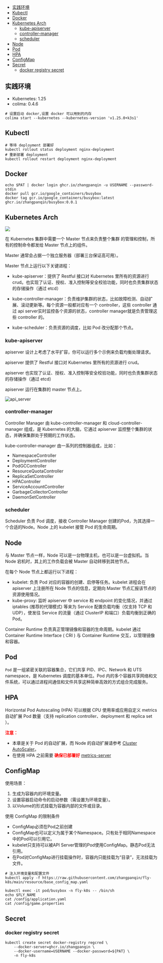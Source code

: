 
<!-- START doctoc generated TOC please keep comment here to allow auto update -->
<!-- DON'T EDIT THIS SECTION, INSTEAD RE-RUN doctoc TO UPDATE -->

- [实践环境](#%E5%AE%9E%E8%B7%B5%E7%8E%AF%E5%A2%83)
- [Kubectl](#kubectl)
- [Docker](#docker)
- [Kubernetes Arch](#kubernetes-arch)
  - [kube-apiserver](#kube-apiserver)
  - [controller-manager](#controller-manager)
  - [scheduler](#scheduler)
- [Node](#node)
- [Pod](#pod)
- [HPA](#hpa)
- [ConfigMap](#configmap)
- [Secret](#secret)
  - [docker registry secret](#docker-registry-secret)

<!-- END doctoc generated TOC please keep comment here to allow auto update -->

## 实践环境

- Kubernetes: 1.25
- colima: 0.4.6

```shell
# 设置启动 docker,设置 docker 可以用到的内存
colima start --kubernetes --kubernetes-version 'v1.25.0+k3s1'
```



## Kubectl

```shell
# 等待 deployment 部署好
kubectl rollout status deployment nginx-deployment
# 重新部署 deployment
kubectl rollout restart deployment nginx-deployment
```





## Docker

```shell
echo $PAT | docker login ghcr.io/zhangpanqin -u USERNAME --password-stdin
docker pull gcr.io/google_containers/busybox
docker tag gcr.io/google_containers/busybox:latest ghcr.io/zhangpanqin/busybox:0.0.1
```



## Kubernetes Arch

![](./images/k8s_arch.png)

在 Kubernetes 集群中需要一个 Master 节点来负责整个集群 的管理和控制，所有的控制命令都发给 Master 节点上的组件。

Master 通常会占据一个独立服务器（部署三台保证高可用）。

Master 节点上运行以下关键进程：

- kube-apiserver：提供了 Restful 接口对 Kubernetes 里所有的资源进行 crud。也实现了认证、授权、准入控制等安全校验功能，同时也负责集群状态的存储操作（通过 etcd）
- kube-controller-manager：负责维护集群的状态，比如故障检测、自动扩展、滚动更新等。每个资源一般都对应有一个 controller，这些 controller 通过 api server实时监控各个资源的状态，controller manager就是负责管理这些 controller 的。

- kube-scheduler：负责资源的调度，比如 Pod 改分配那个节点。
  

### kube-apiserver

apiserver 设计上考虑了水平扩容，你可以运行多个示例来负载均衡处理请求。

apiserver 提供了 Restful 接口对 Kubernetes 里所有的资源进行 crud。

apiserver 也实现了认证、授权、准入控制等安全校验功能，同时也负责集群状态的存储操作（通过 etcd）

apiserver 运行在集群的 master 节点上。

![api_server](./images/api_server.png)





### controller-manager

Controller Manager 由 kube-controller-manager 和 cloud-controller-manager 组成，是 Kubernetes 的大脑，它通过 apiserver 监控整个集群的状态，并确保集群处于预期的工作状态。



kube-controller-manager 由一系列的控制器组成，比如：

- NamespaceController
- DeploymentController
- PodGCController
- ResourceQuotaController
- ReplicaSetController
- HPAController
- ServiceAccountController
- GarbageCollectorController
- DaemonSetController



### scheduler

Scheduler 负责 Pod 调度，接收 Controller Manager 创建的Pod，为其选择一个合适的Node。Node 上的 kubelet 接管 Pod 的生命周期。



## Node

与 Master 节点一样，Node 可以是一台物理主机，也可以是一台虚拟机。当 Node 宕机时，其上的工作负载会被 Master 自动转移到其他节点。

在每个 Node 节点上都运行以下进程：

- kubelet: 负责 Pod 对应的容器的创建、启停等任务。kubelet 进程会在 apiserver 上注册所在 Node 节点的信息，定期向 Master 节点汇报该节点的资源使用情况。
- kube-proxy: 监听 apiserver 中 service 和 endpoint 的变化情况，并通过 iptables (推荐的代理模式) 等来为 Service 配置负载均衡（仅支持 TCP 和 UDP），使发往 Service 的流量（通过 ClusterIP 和端口）负载均衡到正确的 Pod。



Container Runtime 负责真正管理镜像和容器的生命周期。kubelet 通过 Container Runtime Interface ( CRI ) 与 Container Runtime 交互，以管理镜像和容器。



## Pod

`Pod` 是一组紧密关联的容器集合，它们共享 PID、IPC、Network 和 UTS namespace，是 Kubernetes 调度的基本单位。Pod 内的多个容器共享网络和文件系统，可以通过进程间通信和文件共享这种简单高效的方式组合完成服务。



## HPA

Horizontal Pod Autoscaling (HPA) 可以根据 CPU 使用率或应用自定义 metrics 自动扩展 Pod 数量（支持 replication controller、deployment 和 replica set ）。

<font color=red>**注意：**</font>

- 本章是关于 Pod 的自动扩展，而 Node 的自动扩展请参考 [Cluster AutoScaler](https://feisky.gitbooks.io/kubernetes/content/addons/cluster-autoscaler.html)。
- 在使用 HPA 之前需要 <font color=red>**确保已部署好**</font>  [metrics-server](https://github.com/kubernetes-sigs/metrics-server)



## ConfigMap

使用场景：

1. 生成为容器内的环境变量。
2. 设置容器启动命令的启动参数（需设置为环境变量）。
3. 以Volume的形式挂载为容器内部的文件或目录。

 使用 ConfigMap 的限制条件

- ConfigMap必须在Pod之前创建
- ConfigMap也可以定义为属于某个Namespace。只有处于相同Namespace中的Pod可以引用它。
- kubelet只支持可以被API Server管理的Pod使用ConfigMap。静态Pod无法引用。
- 在Pod对ConfigMap进行挂载操作时，容器内只能挂载为“目录”，无法挂载为文件。



```shell
# 注入环境变量和配置文件
kubectl apply -f https://raw.githubusercontent.com/zhangpanqin/fly-k8s/main/resource/base_config_map.yaml

kubectl exec -it pod/busybox -n fly-k8s -- /bin/sh
echo $FLY_NAME
cat /config/application.yaml
cat /config/game.properties
```



## Secret

### docker registry secret

```shell
kubectl create secret docker-registry regcred \
    --docker-server=ghcr.io/zhangpanqin \
    --docker-username=USERNAME --docker-password=${PAT} \
    -n fly-k8s
```

